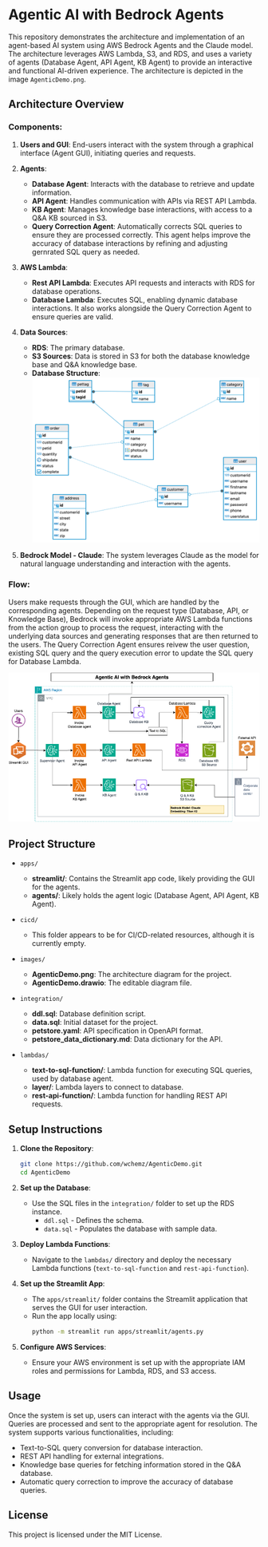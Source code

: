 
# Agentic AI with Bedrock Agents

This repository demonstrates the architecture and implementation of an agent-based AI system using AWS Bedrock Agents and the Claude model. The architecture leverages AWS Lambda, S3, and RDS, and uses a variety of agents (Database Agent, API Agent, KB Agent) to provide an interactive and functional AI-driven experience. The architecture is depicted in the image `AgenticDemo.png`.

## Architecture Overview

### Components:
1. **Users and GUI**: End-users interact with the system through a graphical interface (Agent GUI), initiating queries and requests.
   
2. **Agents**:
   - **Database Agent**: Interacts with the database to retrieve and update information.
   - **API Agent**: Handles communication with APIs via REST API Lambda.
   - **KB Agent**: Manages knowledge base interactions, with access to a Q&A KB sourced in S3.
   - **Query Correction Agent**: Automatically corrects SQL queries to ensure they are processed correctly. This agent helps improve the accuracy of database interactions by refining and adjusting gernrated SQL query as needed.

3. **AWS Lambda**:
   - **Rest API Lambda**: Executes API requests and interacts with RDS for database operations.
   - **Database Lambda**: Executes SQL, enabling dynamic database interactions. It also works alongside the Query Correction Agent to ensure queries are valid.

4. **Data Sources**:
   - **RDS**: The primary database.
   - **S3 Sources**: Data is stored in S3 for both the database knowledge base and Q&A knowledge base.
   - **Database Structure**: ![Database Structure](images/petstore-er.png)

5. **Bedrock Model - Claude**: The system leverages Claude as the model for natural language understanding and interaction with the agents.

### Flow:
Users make requests through the GUI, which are handled by the corresponding agents. Depending on the request type (Database, API, or Knowledge Base), Bedrock will invoke appropriate AWS Lambda functions from the action group to process the request, interacting with the underlying data sources and generating responses that are then returned to the users. The Query Correction Agent ensures reivew the user question, existing SQL query and the query execution error to update the SQL query for Database Lambda.

![Agentic AI Architecture](images/AgenticDemo.png)

## Project Structure

- `apps/`
  - **streamlit/**: Contains the Streamlit app code, likely providing the GUI for the agents.
  - **agents/**: Likely holds the agent logic (Database Agent, API Agent, KB Agent).
  
- `cicd/`
  - This folder appears to be for CI/CD-related resources, although it is currently empty.
  
- `images/`
  - **AgenticDemo.png**: The architecture diagram for the project.
  - **AgenticDemo.drawio**: The editable diagram file.

- `integration/`
  - **ddl.sql**: Database definition script.
  - **data.sql**: Initial dataset for the project.
  - **petstore.yaml**: API specification in OpenAPI format.
  - **petstore_data_dictionary.md**: Data dictionary for the API.

- `lambdas/`
  - **text-to-sql-function/**: Lambda function for executing SQL queries, used by database agent.
  - **layer/**: Lambda layers to connect to database.
  - **rest-api-function/**: Lambda function for handling REST API requests.

## Setup Instructions

1. **Clone the Repository**:
   ```bash
   git clone https://github.com/wchemz/AgenticDemo.git
   cd AgenticDemo
   ```

2. **Set up the Database**:
   - Use the SQL files in the `integration/` folder to set up the RDS instance.
     - `ddl.sql` - Defines the schema.
     - `data.sql` - Populates the database with sample data.

3. **Deploy Lambda Functions**:
   - Navigate to the `lambdas/` directory and deploy the necessary Lambda functions (`text-to-sql-function` and `rest-api-function`).

4. **Set up the Streamlit App**:
   - The `apps/streamlit/` folder contains the Streamlit application that serves the GUI for user interaction.
   - Run the app locally using:
     ```bash
     python -m streamlit run apps/streamlit/agents.py
     ```

5. **Configure AWS Services**:
   - Ensure your AWS environment is set up with the appropriate IAM roles and permissions for Lambda, RDS, and S3 access.

## Usage

Once the system is set up, users can interact with the agents via the GUI. Queries are processed and sent to the appropriate agent for resolution. The system supports various functionalities, including:
- Text-to-SQL query conversion for database interaction.
- REST API handling for external integrations.
- Knowledge base queries for fetching information stored in the Q&A database.
- Automatic query correction to improve the accuracy of database queries.

## License

This project is licensed under the MIT License.
